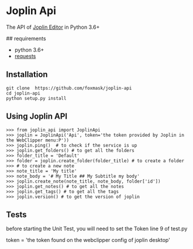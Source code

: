 # Joplin Api

The API of [Joplin Editor](https://joplin.cozic.net/) in Python 3.6+

## requirements

* python 3.6+
* [requests](http://docs.python-requests.org/)

## Installation 

```
git clone  https://github.com/foxmask/joplin-api
cd joplin-api 
python setup.py install
```

## Using Joplin API

```
>>> from joplin_api import JoplinApi
>>> joplin = JoplinApi('Api', token='the token provided by Joplin in the WebClipper menu:P'))
>>> joplin.ping()  # to check if the service is up
>>> joplin.get_folders() # to get all the folders
>>> folder_title = 'Default'
>>> folder = joplin.create_folder(folder_title) # to create a folder
>>> # to create a new note
>>> note_title = 'My title'
>>> note_body = '# My Title ## My Subtitle my body'
>>> joplin.create_note(note_title, note_body, folder['id'])
>>> joplin.get_notes() # to get all the notes
>>> joplin.get_tags() # to get all the tags
>>> joplin.version() # to get the version of joplin
```

## Tests

before starting the Unit Test, you will need to set the Token line 9 of test.py

token = 'the token found on the webclipper config of joplin desktop'
